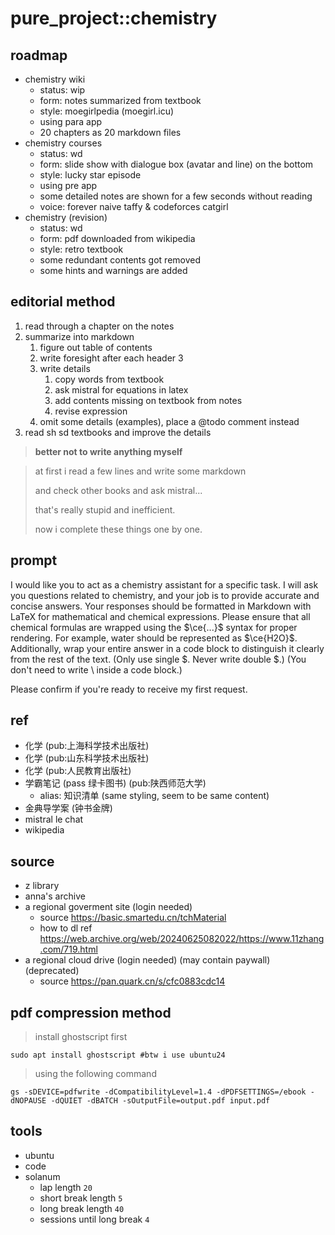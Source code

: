 # pure_project::chemistry

## roadmap

- chemistry wiki
  - status: wip
  - form: notes summarized from textbook
  - style: moegirlpedia (moegirl.icu)
  - using para app
  - 20 chapters as 20 markdown files
- chemistry courses
  - status: wd
  - form: slide show with dialogue box (avatar and line) on the bottom
  - style: lucky star episode
  - using pre app
  - some detailed notes are shown for a few seconds without reading
  - voice: forever naive taffy & codeforces catgirl
- chemistry (revision)
  - status: wd
  - form: pdf downloaded from wikipedia
  - style: retro textbook
  - some redundant contents got removed
  - some hints and warnings are added

## editorial method

1. read through a chapter on the notes
2. summarize into markdown
   1. figure out table of contents
   2. write foresight after each header 3
   3. write details
      1. copy words from textbook
      2. ask mistral for equations in latex
      3. add contents missing on textbook from notes
      4. revise expression
   4. omit some details (examples), place a @todo comment instead
3. read sh sd textbooks and improve the details

> **better not to write anything myself**

> at first i read a few lines and write some markdown
>
> and check other books and ask mistral...
>
> that's really stupid and inefficient.
>
> now i complete these things one by one.

## prompt

I would like you to act as a chemistry assistant for a specific task. I will ask you questions related to chemistry, and your job is to provide accurate and concise answers. Your responses should be formatted in Markdown with LaTeX for mathematical and chemical expressions. Please ensure that all chemical formulas are wrapped using the $\ce{...}$ syntax for proper rendering. For example, water should be represented as $\ce{H2O}$. Additionally, wrap your entire answer in a code block to distinguish it clearly from the rest of the text. (Only use single $. Never write double $.) (You don't need to write \ inside a code block.)

Please confirm if you're ready to receive my first request.

## ref

- 化学 (pub:上海科学技术出版社)
- 化学 (pub:山东科学技术出版社)
- 化学 (pub:人民教育出版社)
- 学霸笔记 (pass 绿卡图书) (pub:陕西师范大学)
  - alias: 知识清单 (same styling, seem to be same content)
- 金典导学案 (钟书金牌)
- mistral le chat
- wikipedia

## source

- z library
- anna's archive
- a regional goverment site (login needed)
  - source https://basic.smartedu.cn/tchMaterial
  - how to dl ref https://web.archive.org/web/20240625082022/https://www.11zhang.com/719.html
- a regional cloud drive (login needed) (may contain paywall) (deprecated)
  - source https://pan.quark.cn/s/cfc0883cdc14

## pdf compression method

> install ghostscript first

```
sudo apt install ghostscript #btw i use ubuntu24
```

> using the following command

```
gs -sDEVICE=pdfwrite -dCompatibilityLevel=1.4 -dPDFSETTINGS=/ebook -dNOPAUSE -dQUIET -dBATCH -sOutputFile=output.pdf input.pdf
```

## tools

- ubuntu
- code
- solanum
  - lap length `20`
  - short break length `5`
  - long break length `40`
  - sessions until long break `4`
